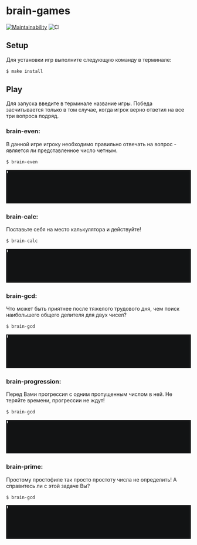 # brain-games

[![Maintainability](https://api.codeclimate.com/v1/badges/1101d137428b02783a9d/maintainability)](https://codeclimate.com/github/pavelchausov/frontend-project-lvl1/maintainability)
![CI](https://github.com/pavelchausov/frontend-project-lvl1/workflows/CI/badge.svg)


## Setup
Для установки игр выполните следующую команду в терминале:
```sh
$ make install
```

## Play
Для запуска введите в терминале название игры. Победа засчитывается только в том случае, когда игрок верно ответил на все три вопроса подряд.

### brain-even:
В данной игре игроку необходимо правильно отвечать на вопрос - является ли представленное число четным.
```sh
$ brain-even
```
![example even gif](demo-gifs/even.gif)

### brain-calc:
Поставьте себя на место калькулятора и действуйте!
```sh
$ brain-calc
```
![example calc gif](demo-gifs/calc.gif)

### brain-gcd:
Что может быть приятнее после тяжелого трудового дня, чем поиск наибольшего общего делителя для двух чисел?
```sh
$ brain-gcd
```
![example gcd gif](demo-gifs/gcd.gif)

### brain-progression:
Перед Вами прогрессия с одним пропущенным числом в ней. Не теряйте времени, прогрессии не ждут!

```sh
$ brain-gcd
```
![example progression gif](demo-gifs/progression.gif)

### brain-prime:
Простому простофиле так просто простоту числа не определить!
А справитесь ли с этой задаче Вы?
```sh
$ brain-gcd
```
![example prime gif](demo-gifs/prime.gif)